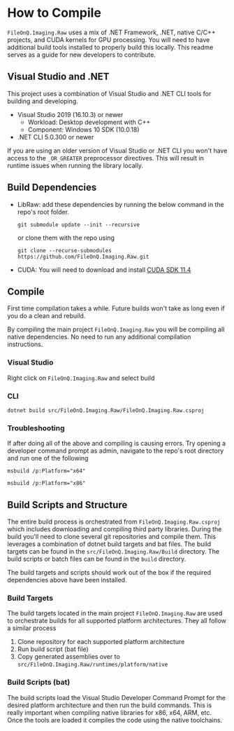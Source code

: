 # How to Compile

`FileOnQ.Imaging.Raw` uses a mix of .NET Framework, .NET, native C/C++ projects, and CUDA kernels for GPU processing. You will need to have additional build tools installed to properly build this locally. This readme serves as a guide for new developers to contribute.

## Visual Studio and .NET

This project uses a combination of Visual Studio and .NET CLI tools for building and developing.

* Visual Studio 2019 (16.10.3) or newer
  * Workload: Desktop development with C++
  * Component: Windows 10 SDK (10.0.18)
* .NET CLI 5.0.300 or newer

If you are using an older version of Visual Studio or .NET CLI you won't have access to the `_OR_GREATER` preprocessor directives. This will result in runtime issues when running the library locally.

## Build Dependencies

* LibRaw: add these dependencies by running the below command in the repo's root folder.
  
  ```shell
  git submodule update --init --recursive
  ```

  or clone them with the repo using

   ```shell
   git clone --recurse-submodules https://github.com/FileOnQ.Imaging.Raw.git
   ```

* CUDA: You will need to download and install [CUDA SDK 11.4](https://developer.nvidia.com/cuda-11-4-3-download-archive)

## Compile

First time compilation takes a while. Future builds won't take as long even if you do a clean and rebuild.

By compiling the main project `FileOnQ.Imaging.Raw` you will be compiling all native dependencies. No need to run any additional compilation instructions.

### Visual Studio

Right click on `FileOnQ.Imaging.Raw` and select build

### CLI

```shell
dotnet build src/FileOnQ.Imaging.Raw/FileOnQ.Imaging.Raw.csproj
```

### Troubleshooting

If after doing all of the above and compiling is causing errors. Try opening a developer command prompt as admin, navigate to the repo's root directory and run one of the following

```shell
msbuild /p:Platform="x64"
```

 ```shell
 msbuild /p:Platform="x86"
 ```

## Build Scripts and Structure

The entire build process is orchestrated from `FileOnQ.Imaging.Raw.csproj` which includes downloading and compiling third party libraries. During the build you'll need to clone several git repositories and compile them. This leverages a combination of dotnet build targets and bat files. The build targets can be found in the `src/FileOnQ.Imaging.Raw/Build` directory. The build scripts or batch files can be found in the `build` directory.

The build targets and scripts should work out of the box if the required dependencies above have been installed.

### Build Targets

The build targets located in the main project `FileOnQ.Imaging.Raw` are used to orchestrate builds for all supported platform architectures. They all follow a similar process

1. Clone repository for each supported platform architecture
2. Run build script (bat file)
3. Copy generated assemblies over to `src/FileOnQ.Imaging.Raw/runtimes/platform/native`

### Build Scripts (bat)

The build scripts load the Visual Studio Developer Command Prompt for the desired platform architecture and then run the build commands. This is really important when compiling native libraries for x86, x64, ARM, etc. Once the tools are loaded it compiles the code using the native toolchains.

